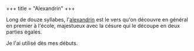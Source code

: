 +++
title = "Alexandrin"
+++

Long de douze syllabes, l'[alexandrin](https://fr.wikipedia.org/wiki/Alexandrin) est le vers qu'on découvre en général en premier à l'école, majestueux avec la césure qui le découpe en deux parties égales.

Je l'ai utilisé dès mes débuts.

